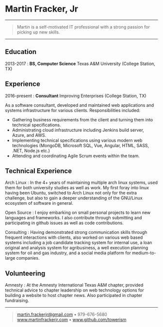Martin Fracker, Jr
============

----

>  Martin is a self-motivated IT professional with a strong passion for
>  picking up new skills.

----

Education
---------

2013-2017
:   **BS, Computer Science** Texas A&M University (College Station, TX)

Experience
----------

2016-present
:   **Consultant** Improving Enterprises (College Station, TX)

As a software consultant, developed and maintained web applications
and systems infrastructure for various clients. Responsibilities included:

* Gathering business requirements from the client and turning them into technical specifications.
* Administrating cloud infrastructure including Jenkins build server, Azure, and AWS.
* Implementing technical specifications using various modern web technologies (MongoDB, Microsoft SQL, Vue, Angular, HTML, SASS, .NET, Node.js etc.)
* Attending and coordinating Agile Scrum events within the team.

Technical Experience
--------------------

Arch Linux
:   In the 4+ years of maintaining multiple arch linux systems, used them
    for both university studies as well as work. My first foray into linux having
    been Ubuntu, switched to Arch Linux not only for the extra challenge, but also
    to gain a deeper understanding of the GNU/Linux ecosystem of software in general.

Open Source
:   I enjoy embarking on small personal projects to learn new languages and
    frameworks. I also contribute through submitting and participating in github
    issues as well as code contributions.

Consulting
:   Having demonstrated strong communication skills through frequent interactions with
    clients, also worked on various web based systems including a job candidate tracking
    system for internal use, a loan original and analysis system for agribusiness, a well
    execution planning system for oil and gas industry, and a social media platform for
    medium-to-large companies.

Volunteering
------------

Amnesty
:   At the Amnesty International Texas A&M chapter, provided technical advice to chapter
    leadership on web technology options for building a website to host chapter news. Also
    participated in chapter fundraising.

----

> <martin.frackerjr@gmail.com> • 979-676-5680\
> www.martinfrackerjr.com • www.github.com/towerism
